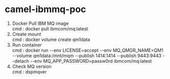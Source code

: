 # camel-ibmmq-poc

1. Docker Pull IBM MQ image </BR>
   cmd : docker pull ibmcom/mq:latest </BR>
2. Create mount </BR>
   cmd : docker volume create qm1data</BR>
3. Run container</BR>
   cmd : docker run --env LICENSE=accept --env MQ_QMGR_NAME=QM1 --volume qm1data:/mnt/mqm --publish 1414:1414 --publish 9443:9443 --detach --env MQ_APP_PASSWORD=passw0rd ibmcom/mq:latest</BR>
4. Check MQ version</BR>
   cmd : dspmqver
   

